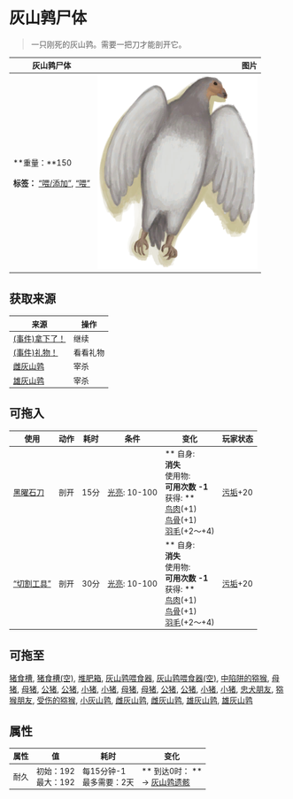 # 灰山鹑尸体  
> 一只刚死的灰山鹑。需要一把刀才能剖开它。  
  
  灰山鹑尸体  |   图片   
 ----  |  ----:   
 **重量：**150<br><br>**标签：**	[“喂/添加”](tag_Feed.md), [“喂”](tag_Meat.md)  |  ![](Sprite/PartridgeDead.png)   
  
## 获取来源  
来源  |  操作  
----  |  ----  
[(事件)拿下了！](Event_PartridgeFightSuccess.md)  |  继续  
[(事件)礼物！](Event_DogFriendGift.md)  |  看看礼物  
[雌灰山鹑](PartridgeFemaleEnclosure.md)  |  宰杀  
[雄灰山鹑](PartridgeMaleEnclosure.md)  |  宰杀  
## 可拖入  
使用  |  动作  |  耗时  |  条件  |  变化  |  玩家状态  
----  |  ----  |  ----  |  ----  |  ----  |  ----  
[黑曜石刀](KnifeObsidian.md)  |  剖开  |  15分  |  [光亮](Light.md): 10-100  |  ** 自身: **<br>消失<br>** 使用物: **<br>可用次数  -1<br>** 获得: **<br>[鸟肉](BirdMeat.md)(+1)<br>[鸟骨](BonesBird.md)(+1)<br>[羽毛](Feathers.md)(+2～+4)<br>  |  [污垢](Filth.md)+20  
[“切割工具”](tag_Cutter.md)  |  剖开  |  30分  |  [光亮](Light.md): 10-100  |  ** 自身: **<br>消失<br>** 使用物: **<br>可用次数  -1<br>** 获得: **<br>[鸟肉](BirdMeat.md)(+1)<br>[鸟骨](BonesBird.md)(+1)<br>[羽毛](Feathers.md)(+2～+4)<br>  |  [污垢](Filth.md)+20  
## 可拖至  
[猪食槽](BoarFeeder.md), [猪食槽(空)](BoarFeederEmpty.md), [堆肥箱](CompostBin.md), [灰山鹑喂食器](PartridgeFeeder.md), [灰山鹑喂食器(空)](PartridgeFeederEmpty.md), [中陷阱的猕猴](CageTrapMacaque.md), [母猪](BoarEnclosureFemale.md), [母猪](BoarEnclosureFemale.md), [公猪](BoarEnclosureMale.md), [公猪](BoarEnclosureMale.md), [小猪](BoarEnclosurePiglet.md), [小猪](BoarEnclosurePiglet.md), [母猪](BoarTiedFemale.md), [母猪](BoarTiedFemale.md), [公猪](BoarTiedMale.md), [公猪](BoarTiedMale.md), [小猪](BoarTiedPiglet.md), [小猪](BoarTiedPiglet.md), [忠犬朋友](DogFriend.md), [猕猴朋友](MacaqueFriend.md), [受伤的猕猴](MacaqueWounded.md), [小灰山鹑](PartridgeChick.md), [雌灰山鹑](PartridgeFemaleEnclosure.md), [雌灰山鹑](PartridgeFemaleLive.md), [雄灰山鹑](PartridgeMaleEnclosure.md), [雄灰山鹑](PartridgeMaleLive.md)  
## 属性   
属性  |  值  |  耗时  |  变化  
----  |  ----  |  ----  |  ----  
耐久  |  初始：192<br>最大：192  |  每15分钟-1<br>最多需要：2天  |  ** 到达0时： **<br>→ [灰山鹑遗骸](PartridgeCarcass.md)  
